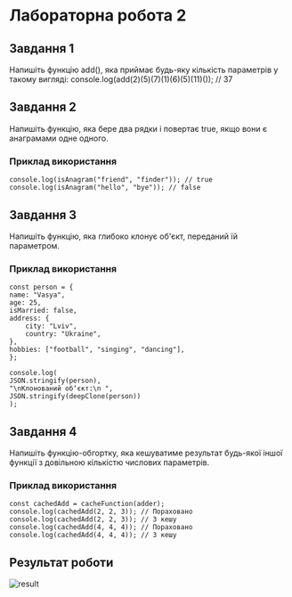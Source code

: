 # Лабораторна робота 2
## Завдання 1
Напишіть функцію add(), яка приймає будь-яку кількість параметрів у такому вигляді: 
console.log(add(2)(5)(7)(1)(6)(5)(11)()); // 37

## Завдання 2
Напишіть функцію, яка бере два рядки і повертає true, якщо вони є анаграмами одне одного. 
### Приклад використання
    console.log(isAnagram("friend", "finder")); // true
    console.log(isAnagram("hello", "bye")); // false
## Завдання 3
Напишіть функцію, яка глибоко клонує об'єкт, переданий їй параметром. 
### Приклад використання
    const person = {
    name: "Vasya",
    age: 25,
    isMarried: false,
    address: {
        city: "Lviv",
        country: "Ukraine",
    },
    hobbies: ["football", "singing", "dancing"],
    };

    console.log(
    JSON.stringify(person),
    "\nКлонований обʼєкт:\n ",
    JSON.stringify(deepClone(person))
    );
## Завдання 4
Напишіть функцію-обгортку, яка кешуватиме результат будь-якої іншої функції з довільною кількістю числових параметрів.

### Приклад використання
    const cachedAdd = cacheFunction(adder);
    console.log(cachedAdd(2, 2, 3)); // Пораховано
    console.log(cachedAdd(2, 2, 3)); // З кешу
    console.log(cachedAdd(4, 4, 4)); // Пораховано
    console.log(cachedAdd(4, 4, 4)); // З кешу

## Результат роботи
![result](/lab2/images/%D1%80%D0%B5%D0%B7%D1%83%D0%BB%D1%8C%D1%82%D0%B0.jpeg)